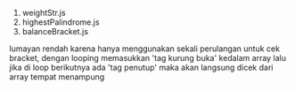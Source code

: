 1. weightStr.js
2. highestPalindrome.js
3. balanceBracket.js

lumayan rendah karena hanya menggunakan sekali perulangan untuk cek bracket, dengan looping memasukkan 'tag kurung buka' kedalam array lalu jika di loop berikutnya ada 'tag penutup' maka akan langsung dicek dari array tempat menampung
